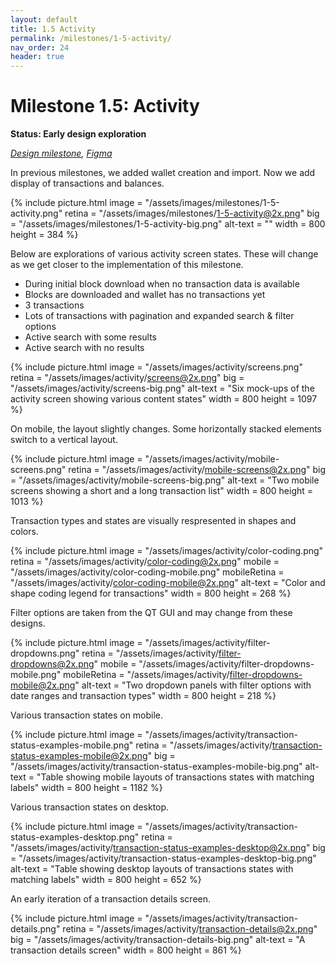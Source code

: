 ```yaml
---
layout: default
title: 1.5 Activity
permalink: /milestones/1-5-activity/
nav_order: 24
header: true
---
```


# Milestone 1.5: Activity

**Status: Early design exploration**

_[Design milestone](https://github.com/BitcoinDesign/Bitcoin-Core-App/milestone/5), [Figma](https://www.figma.com/file/ek8w3n3upbluw5UL2lGhRx/Bitcoin-Core-App-Design?type=design&node-id=7529%3A16730&mode=design&t=sZSBHpOLLJmoMf57-1)_

In previous milestones, we added wallet creation and import. Now we add display of transactions and balances.

{% include picture.html
	image = "/assets/images/milestones/1-5-activity.png"
	retina = "/assets/images/milestones/1-5-activity@2x.png"
	big = "/assets/images/milestones/1-5-activity-big.png"
	alt-text = ""
	width = 800
	height = 384
%}

Below are explorations of various activity screen states. These will change as we get closer to the implementation of this milestone.

- During initial block download when no transaction data is available
- Blocks are downloaded and wallet has no transactions yet
- 3 transactions
- Lots of transactions with pagination and expanded search & filter options
- Active search with some results
- Active search with no results

{% include picture.html
	image = "/assets/images/activity/screens.png"
	retina = "/assets/images/activity/screens@2x.png"
	big = "/assets/images/activity/screens-big.png"
	alt-text = "Six mock-ups of the activity screen showing various content states"
	width = 800
	height = 1097
%}

On mobile, the layout slightly changes. Some horizontally stacked elements switch to a vertical layout.

{% include picture.html
	image = "/assets/images/activity/mobile-screens.png"
	retina = "/assets/images/activity/mobile-screens@2x.png"
	big = "/assets/images/activity/mobile-screens-big.png"
	alt-text = "Two mobile screens showing a short and a long transaction list"
	width = 800
	height = 1013
%}

Transaction types and states are visually respresented in shapes and colors.

{% include picture.html
	image = "/assets/images/activity/color-coding.png"
	retina = "/assets/images/activity/color-coding@2x.png"
	mobile = "/assets/images/activity/color-coding-mobile.png"
	mobileRetina = "/assets/images/activity/color-coding-mobile@2x.png"
	alt-text = "Color and shape coding legend for transactions"
	width = 800
	height = 268
%}

Filter options are taken from the QT GUI and may change from these designs.

{% include picture.html
	image = "/assets/images/activity/filter-dropdowns.png"
	retina = "/assets/images/activity/filter-dropdowns@2x.png"
	mobile = "/assets/images/activity/filter-dropdowns-mobile.png"
	mobileRetina = "/assets/images/activity/filter-dropdowns-mobile@2x.png"
	alt-text = "Two dropdown panels with filter options with date ranges and transaction types"
	width = 800
	height = 218
%}

Various transaction states on mobile.

{% include picture.html
	image = "/assets/images/activity/transaction-status-examples-mobile.png"
	retina = "/assets/images/activity/transaction-status-examples-mobile@2x.png"
	big = "/assets/images/activity/transaction-status-examples-mobile-big.png"
	alt-text = "Table showing mobile layouts of transactions states with matching labels"
	width = 800
	height = 1182
%}

Various transaction states on desktop.

{% include picture.html
	image = "/assets/images/activity/transaction-status-examples-desktop.png"
	retina = "/assets/images/activity/transaction-status-examples-desktop@2x.png"
	big = "/assets/images/activity/transaction-status-examples-desktop-big.png"
	alt-text = "Table showing desktop layouts of transactions states with matching labels"
	width = 800
	height = 652
%}

An early iteration of a transaction details screen.

{% include picture.html
	image = "/assets/images/activity/transaction-details.png"
	retina = "/assets/images/activity/transaction-details@2x.png"
	big = "/assets/images/activity/transaction-details-big.png"
	alt-text = "A transaction details screen"
	width = 800
	height = 861
%}

